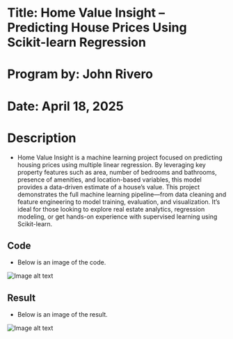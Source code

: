 # Title: Home Value Insight – Predicting House Prices Using Scikit-learn Regression

# Program by: John Rivero

# Date: April 18, 2025

# Description

-   Home Value Insight is a machine learning project focused on predicting housing prices using multiple linear regression. By leveraging key property features such as area, number of bedrooms and bathrooms, presence of amenities, and location-based variables, this model provides a data-driven estimate of a house’s value. This project demonstrates the full machine learning pipeline—from data cleaning and feature engineering to model training, evaluation, and visualization. It’s ideal for those looking to explore real estate analytics, regression modeling, or get hands-on experience with supervised learning using Scikit-learn.


## Code

-   Below is an image of the code.

![Image alt text](image/sc.png)



## Result

-   Below is an image of the result.

![Image alt text](image/result.png)